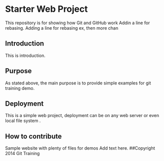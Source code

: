 # Starter Web Project
This repository is for showing how Git and GitHub work
Addin a line for rebasing. Adding a line for rebasing ex, then more chan
## Introduction
This is introduction.

## Purpose
As stated above, the main purpose is to provide simple examples
for git training demo.

## Deployment
This is a simple web project, deployment can be on any 
web server or even local file system .

## How to contribute 
Sample website with plenty of files for demos
Add text here.
##Copyright
2014 Git Training

